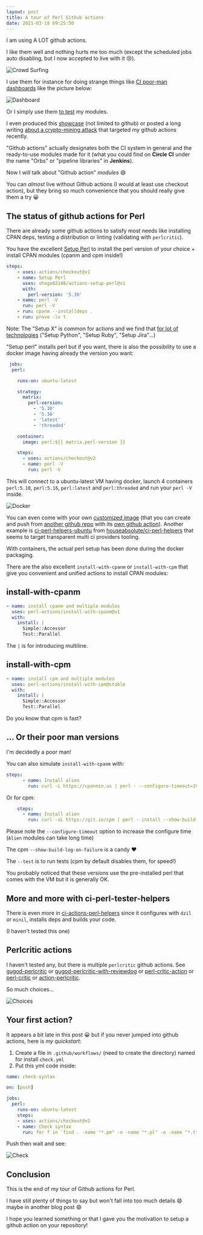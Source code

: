 ```yaml
---
layout: post
title: A tour of Perl Github actions
date: 2021-03-18 09:25:50
---
```

I am using A LOT github actions. 

I like them well and nothing hurts me too much (except the scheduled jobs auto disabling, but I now accepted to live with it :cry:).

![Crowd Surfing](/assets/images/ov1zn82qeovcq8rtqfz6.png)

I use them for instance for doing strange things like [CI poor-man dashboards](https://github.com/thibaultduponchelle/aliens-ci) like the picture below:

![Dashboard](/assets/images/hs64nc1fky4bdhmochz1.png)

Or I simply use them [to test](https://github.com/thibaultduponchelle/XML-Minifier/blob/master/.github/workflows/linux.yml) my modules.

I even produced this [showcase](https://github.com/thibaultduponchelle/messy-ci-workflows) (not limited to github) or posted a long writing [about a crypto-mining attack](https://dev.to/thibaultduponchelle/the-github-action-mining-attack-through-pull-request-2lmc) that targeted my github actions recently.

"Github actions" actually designates both the CI system in general and the ready-to-use modules made for it (what you could find on **Circle CI** under the name "Orbs" or "pipeline libraries" in **Jenkins**).

Now I will talk about "Github action" *modules* :smile:

You can *almost* live without Github actions (I would at least use checkout action), but they bring so much convenience that you should really give them a try :grinning:

## The status of github actions for Perl
There are already some github actions to satisfy most needs like installing CPAN deps, testing a distribution or linting (validating with `perlcritic`).

You have the excellent [Setup Perl](https://github.com/shogo82148/actions-setup-perl) to install the perl version of your choice + install CPAN modules (cpanm and cpm inside!)

```yml
steps:
    - uses: actions/checkout@v1
    - name: Setup Perl
      uses: shogo82148/actions-setup-perl@v1
      with:
        perl-version: '5.30'
    - name: perl -V
      run: perl -V
    - run: cpanm --installdeps .
    - run: prove -lv t
```

Note: The "Setup X" is common for actions and we find that [for lot of technologies](https://github.com/marketplace?type=actions&query=Setup) ("Setup Python", "Setup Ruby", "Setup Jira"...) 

"Setup perl" installs perl but if you want, there is also the possibility to use a docker image having already the version you want:

```yml
 jobs:
  perl:

    runs-on: ubuntu-latest

    strategy:
      matrix:
        perl-version:
          - '5.10'
          - '5.16'
          - 'latest'
          - 'threaded'

    container:
      image: perl:${{ matrix.perl-version }}

    steps:
      - uses: actions/checkout@v2
      - name: perl -V
        run: perl -V
```

This will connect to a ubuntu-latest VM having docker, launch 4 containers `perl:5.10`, `perl:5.16`, `perl:latest` and `perl:threaded` and run your `perl -V` inside.

![Docker](/assets/images/hhldd72iecrf23gbxsne.png)

You can even come with your own [customized image](https://hub.docker.com/r/tibtibdocker/perl-blead) (that you can create and push from [another github repo](https://github.com/thibaultduponchelle/docker-perl-blead) with its [own github action](https://github.com/thibaultduponchelle/docker-perl-blead/blob/master/.github/workflows/perl-blead.yml)).
Another example is [ci-perl-helpers-ubuntu](https://hub.docker.com/r/houseabsolute/ci-perl-helpers-ubuntu) from [houseabsolute/ci-perl-helpers](https://github.com/houseabsolute/ci-perl-helpers) that seems to target transparent multi ci providers tooling.

With containers, the actual perl setup has been done during the docker packaging.

There are the also excellent `install-with-cpanm` or `install-with-cpm` that give you convenient and unified actions to install CPAN modules:

## install-with-cpanm
```yml
- name: install cpanm and multiple modules
  uses: perl-actions/install-with-cpanm@v1
  with:
    install: |
      Simple::Accessor
      Test::Parallel
```
The `|` is for introducing multiline.

## install-with-cpm
```yml
- name: install cpm and multiple modules
  uses: perl-actions/install-with-cpm@stable
  with:
    install: |
      Simple::Accessor
      Test::Parallel
```
Do you know that cpm is fast?

## ... Or their poor man versions
I'm decidedly a poor man!

You can also simulate `install-with-cpanm` with:
```yml
steps:
      - name: Install alien
        run: curl -L https://cpanmin.us | perl - --configure-timeout=1920 Alien::FFI
```

Or for cpm:
```yml
    steps:
      - name: Install alien
        run: curl -sL https://git.io/cpm | perl - install --show-build-log-on-failure --test --configure-timeout=1920 Alien::FFI
```

Please note the `--configure-timeout` option to increase the configure time (`Alien` modules can take long time)

The cpm `--show-build-log-on-failure` is a candy :heart:

The `--test` is to run tests (cpm by default disables them, for speed!)

You probably noticed that these versions use the pre-installed perl that comes with the VM but it is generally OK.

## More and more with ci-perl-tester-helpers
There is even more in [ci-actions-perl-helpers](https://github.com/perl-actions/ci-perl-tester-helpers) since it configures with `dzil` or `minil`, installs deps and builds your code.

(I haven't tested this one)

## Perlcritic actions
I haven't tested any, but there is multiple `perlcritic` github actions. See [gugod-perlcritic](https://github.com/marketplace/actions/gugod-perlcritic) or [gugod-perlcritic-with-reviewdog](https://github.com/marketplace/actions/gugod-perlcritic-with-reviewdog) or [perl-critic-action](https://github.com/natanlao/perl-critic-action) or [perl-critic](https://github.com/pipeline-components/perl-critic) or [action-perlcritic](https://github.com/Difegue/action-perlcritic).

So much choices...

![Choices](/assets/images/nly9xch6bs06tk84bi9e.jpg)

## Your first action?
It appears a bit late in this post :grinning: but if you never jumped into github actions, here is *my quickstart*:

1. Create a file in `.github/workflows/` (need to create the directory) named for install `check.yml`
2. Put this yml code inside:
```yml
name: check-syntax

on: [push]

jobs:
  perl:
    runs-on: ubuntu-latest
    steps:
    - uses: actions/checkout@v2
    - name: Check syntax 
      run: for f in `find . -name "*.pm" -o -name "*.pl" -o -name "*.t"`; do perl -c $f; done
```

Push then wait and see:

![Check](/assets/images/1a7qsvjpda4ulmc52qbt.png)


## Conclusion
This is the end of my tour of Github actions for Perl.

I have still plenty of things to say but won't fall into too much details :smile: maybe in another blog post :smile:

I hope you learned something or that I gave you the motivation to setup a github action on your repository!


 
